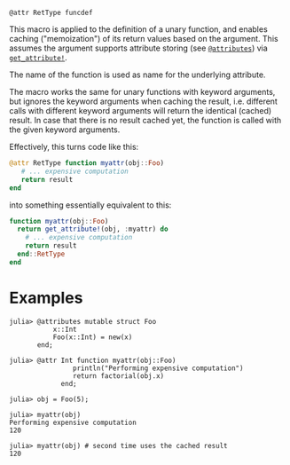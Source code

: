 ```
@attr RetType funcdef
```

This macro is applied to the definition of a unary function, and enables caching ("memoization") of its return values based on the argument. This assumes the argument supports attribute storing (see [`@attributes`](@ref)) via [`get_attribute!`](@ref).

The name of the function is used as name for the underlying attribute.

The macro works the same for unary functions with keyword arguments, but ignores the keyword arguments when caching the result, i.e. different calls with different keyword arguments will return the identical (cached) result. In case that there is no result cached yet, the function is called with the given keyword arguments.

Effectively, this turns code like this:

```julia
@attr RetType function myattr(obj::Foo)
   # ... expensive computation
   return result
end
```

into something essentially equivalent to this:

```julia
function myattr(obj::Foo)
  return get_attribute!(obj, :myattr) do
    # ... expensive computation
    return result
  end::RetType
end
```

# Examples

```jldoctest
julia> @attributes mutable struct Foo
           x::Int
           Foo(x::Int) = new(x)
       end;

julia> @attr Int function myattr(obj::Foo)
                println("Performing expensive computation")
                return factorial(obj.x)
             end;

julia> obj = Foo(5);

julia> myattr(obj)
Performing expensive computation
120

julia> myattr(obj) # second time uses the cached result
120

```
